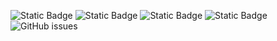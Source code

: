 ![Static Badge](https://img.shields.io/badge/blacklists-60-000000) ![Static Badge](https://img.shields.io/badge/blacklisted-3158898-cc0000) ![Static Badge](https://img.shields.io/badge/whitelisted-2244-00CC00) ![Static Badge](https://img.shields.io/badge/streaming_blacklist-28107-000000) ![GitHub issues](https://img.shields.io/github/issues/fabriziosalmi/blacklists)
